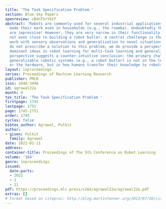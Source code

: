 ```yaml
---
title: 'The Task Specification Problem '
section: Blue Sky Papers
openreview: cBdnThrYkV7
abstract: 'Robots are commonly used for several industrial applications and some have
  made their mark even in households (e.g., the roomba). Undoubtedly these systems
  are impressive! However, they are very narrow in their functionality and we are
  not even close to building a robot butler. A central challenge is the ability to
  work with sensory observations and generalization to novel situations. While we
  do not prescribe a solution to this problem, we do provide a perspective on a few
  dominant ideas in robot learning for multi-task learning and generalization. This
  perspective suggests a counter-intuitive conclusion: the primary challenge in building
  generalizable robotic systems (e.g., a robot butler) is not in the learning algorithms
  or the hardware, but in how humans transfer their knowledge to robots. '
layout: inproceedings
series: Proceedings of Machine Learning Research
publisher: PMLR
issn: 2640-3498
id: agrawal22a
month: 0
tex_title: 'The Task Specification Problem '
firstpage: 1745
lastpage: 1751
page: 1745-1751
order: 1745
cycles: false
bibtex_author: Agrawal, Pulkit
author:
- given: Pulkit
  family: Agrawal
date: 2022-01-11
address:
container-title: Proceedings of The 5th Conference on Robot Learning
volume: '164'
genre: inproceedings
issued:
  date-parts:
  - 2022
  - 1
  - 11
pdf: https://proceedings.mlr.press/v164/agrawal22a/agrawal22a.pdf
extras: []
# Format based on citeproc: http://blog.martinfenner.org/2013/07/30/citeproc-yaml-for-bibliographies/
---
```

